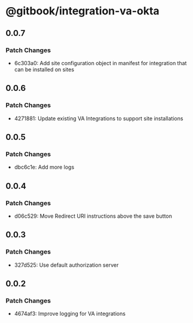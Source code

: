# @gitbook/integration-va-okta

## 0.0.7

### Patch Changes

-   6c303a0: Add site configuration object in manifest for integration that can be installed on sites

## 0.0.6

### Patch Changes

-   4271881: Update existing VA Integrations to support site installations

## 0.0.5

### Patch Changes

-   dbc6c1e: Add more logs

## 0.0.4

### Patch Changes

-   d06c529: Move Redirect URI instructions above the save button

## 0.0.3

### Patch Changes

-   327d525: Use default authorization server

## 0.0.2

### Patch Changes

-   4674af3: Improve logging for VA integrations
